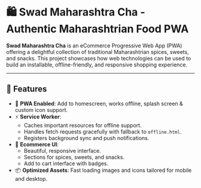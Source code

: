 # 🛍️ Swad Maharashtra Cha - Authentic Maharashtrian Food PWA

**Swad Maharashtra Cha** is an eCommerce Progressive Web App (PWA) offering a delightful collection of traditional Maharashtrian spices, sweets, and snacks. This project showcases how web technologies can be used to build an installable, offline-friendly, and responsive shopping experience.

---

## 🚀 Features

- 📱 **PWA Enabled**: Add to homescreen, works offline, splash screen & custom icon support.
- ⚡ **Service Worker**:
  - Caches important resources for offline support.
  - Handles fetch requests gracefully with fallback to `offline.html`.
  - Registers background sync and push notifications.
- 🍲 **Ecommerce UI**:
  - Beautiful, responsive interface.
  - Sections for spices, sweets, and snacks.
  - Add to cart interface with badges.
- 📦 **Optimized Assets**: Fast loading images and icons tailored for mobile and desktop.
